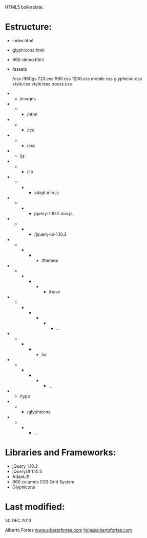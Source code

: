 HTML5 boilerplate:

Estructure:
===========

- index.html
- glyphicons.html
- 960-demo.html

- /assets

	/css
		/960gs
			720.css
			960.css
			1200.css
			mobile.css
		glyphicon.css
		style.css
		style.less
		oocss.css

- - /images
- - - /html
- - - /ico
- - - /css

- - /js
- - - /lib
- - - - adapt.min.js
- - - - jquery-1.10.2.min.js
- - - - /jquery-ui-1.10.3
- - - - - /themes
- - - - - - /base
- - - - - - - ...
- - - - - /ui
- - - - - - ...

- - /typo
- - - /glyphicons
- - - - ...

Libraries and Frameworks:
=========================

- jQuery 1.10.2
- jQueryUI 1.10.3 
- AdaptJS
- 960 columns CSS Grid System
- Glyphicons


Last modified:
==============
30 DEC 2013

Alberto Fortes
www.albertofortes.com
hola@albertofortes.com